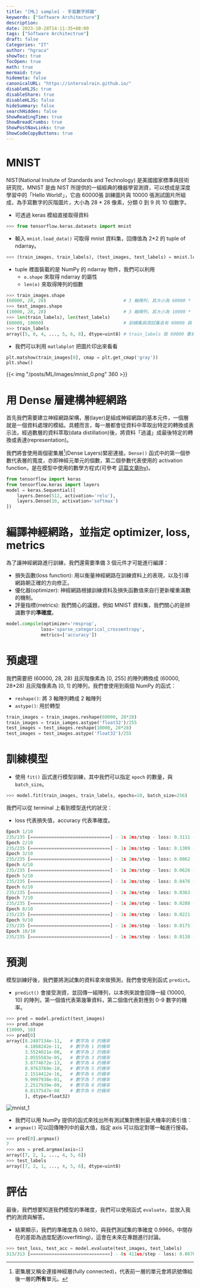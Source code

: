 ```yaml
---
title: "[ML] sample1 - 手寫數字辨識"
keywords: ["Software Architecture"]
description: 
date: 2023-10-28T14:11:35+08:00
tags: ["Software Architectrue"]
draft: false
Categories: "IT"
author: "hgraca"
showToc: true
TocOpen: true
math: true
mermaid: true
hidemeta: false
canonicalURL: "https://intervalrain.github.io/"
disableHLJS: true
disableShare: true
disableHLJS: false
hideSummary: false
searchHidden: false
ShowReadingTime: true
ShowBreadCrumbs: true
ShowPostNavLinks: true
ShowCodeCopyButtons: true
---
```

# MNIST
NIST(National Insitute of Standards and Technology) 是美國國家標準與技術研究院，MNIST 是由 NIST 所提供的一組經典的機器學習測資，可以想成是深度學習中的「Hello World!」，它由 60000張 訓練圖片與 10000 張測試圖片所組成，為手寫數字的灰階圖片，大小為 28 * 28 像素，分類 0 到 9 共 10 個數字。

+ 可透過 keras 模組直接取得資料
```python
>>> from tensorflow.keras.datasets import mnist
```
+ 輸入 `mnist.load_data()` 可取得 mnist 資料集，回傳值為 2*2 的 tuple of ndarray。
```python
>>> (train_images, train_labels), (test_images, test_labels) = mnist.load_data()
```
+ tuple 裡面裝載的是 NumPy 的 ndarray 物件，我們可以利用
    + `o.shape` 來取得 ndarray 的屬性
    + `len(o)` 來取得陣列的個數
```python
>>> train_images.shape
(60000, 28, 28)                             # 3 軸陣列，其大小為 60000 * 28 * 28
>>> test_images.shape
(10000, 28, 28)                             # 3 軸陣列，其大小為 10000 * 28 * 28
>>> len(train_labels), len(test_labels)
(60000, 10000)                              # 訓練集與測試集各有 60000 與 10000 筆 labels
>>> train_labels
array([5, 0, 4, ..., 5, 6, 8], dtype=uint8) # train_labels 裝 60000 筆資料對應的解答(0-9 的數字)
```
+ 我們可以利用 `matlabplot` 把圖片印出來看看
```python
plt.matshow(train_images[0], cmap = plt.get_cmap('gray'))
plt.show()
```
{{< img "/posts/ML/images/mnist_0.png" 360 >}}

# 用 Dense 層建構神經網路
首先我們需要建立神經網路架構，層(layer)是組成神經網路的基本元件，一個層就是一個資料處理的模組。具體而言，每一層都會從資料中萃取出特定的轉換或表示法，經過數層的資料萃取(data distillation)後，將資料「過瀘」成最後特定的轉換或表達(representation)。

我們將會使用兩個密集層[^1](Dense Layers)緊密連接。`Dense()` 函式中的第一個參數代表層的寬度，亦即神經元單元的個數，第二個參數代表使用的 activation function，是在模型中使用的數學方程式(可參考 [這篇文章lhy](../lhy01))。
```python
from tensorflow import keras
from tensorflow.keras import layers
model = keras.Sequential([
    layers.Dense(512, activation='relu'),
    layers.Dense(10, activation='softmax')
])
```
[^1]: 密集層又稱全連接神經層(fully connected)，代表前一層的單元會將訊號傳給後一層的**所有**單元。
# 編譯神經網路，並指定 optimizer, loss, metrics
為了讓神經網路進行訓練，我們還需要準備 3 個元件才可能進行編譯：
+ 損失函數(loss function): 用以衡量神經網路在訓練資料上的表現，以及引導網路朝正確的方向修正。
+ 優化器(optimizer): 神經網路根據訓練資料及損失函數值來自行更新權重滿數的機制。
+ 評量指標(metrics): 我們關心的議題，例如 MNIST 資料集，我們關心的是辨識數字的**準確度**。
```python
model.compile(optimizer='rmsprop',
             loss='sparse_categorical_crossentropy',
             metrics=['accuracy'])
```

# 預處理
我們需要把 (60000, 28, 28) 且灰階像素為 [0, 255] 的陣列轉換成 (60000, 28*28) 且灰階像素為 [0, 1] 的陣列，我們會使用到兩個 NumPy 的函式：
+ `reshape()`: 將 3 軸陣列轉成 2 軸陣列
+ `astype()`: 用於轉型
```python
train_images = train_images.reshape(60000, 28*28)
train_images = train_iamges.astype('float32')/255
test_images = test_images.reshape(10000, 28*28)
test_images = test_images.astype('float32')/255
```

# 訓練模型
+ 使用 `fit()` 函式進行模型訓練，其中我們可以指定 `epoch` 的數量，與 `batch_size`。
```python
>>> model.fit(train_images, train_labels, epochs=10, batch_size=256)
```
我們可以從 terminal 上看到模型迭代的狀況：
+ loss 代表損失值，accuracy 代表準確度。
```python
Epoch 1/10
235/235 [==============================] - 1s 2ms/step - loss: 0.3111 - accuracy: 0.9099
Epoch 2/10
235/235 [==============================] - 1s 2ms/step - loss: 0.1309 - accuracy: 0.9617
Epoch 3/10
235/235 [==============================] - 1s 2ms/step - loss: 0.0862 - accuracy: 0.9744
Epoch 4/10
235/235 [==============================] - 1s 2ms/step - loss: 0.0626 - accuracy: 0.9817
Epoch 5/10
235/235 [==============================] - 1s 2ms/step - loss: 0.0476 - accuracy: 0.9864
Epoch 6/10
235/235 [==============================] - 1s 2ms/step - loss: 0.0363 - accuracy: 0.9893
Epoch 7/10
235/235 [==============================] - 1s 2ms/step - loss: 0.0288 - accuracy: 0.9917
Epoch 8/10
235/235 [==============================] - 1s 2ms/step - loss: 0.0221 - accuracy: 0.9940
Epoch 9/10
235/235 [==============================] - 1s 2ms/step - loss: 0.0175 - accuracy: 0.9952
Epoch 10/10
235/235 [==============================] - 1s 2ms/step - loss: 0.0138 - accuracy: 0.9966
```
# 預測
模型訓練好後，我們要將測試集的資料拿來做預測，我們會使用到函式 `predict`。
+ `predict()` 會接受測資，並回傳一組陣列，以本例來說會回傳一組 (10000, 10) 的陣列，第一個值代表第幾筆資料，第二個值代表對應到 0-9 數字的機率。
```python
>>> pred = model.predict(test_images)
>>> pred.shape
(10000, 10)
>>> pred[0]
array([8.2497134e-11,   # 數字為 0 的機率
       4.1868242e-11,   # 數字為 1 的機率 
       3.5524021e-08,   # 數字為 2 的機率 
       2.0555583e-05,   # 數字為 3 的機率
       3.8774672e-13,   # 數字為 4 的機率 
       8.9763769e-10,   # 數字為 5 的機率 
       2.1514412e-16,   # 數字為 6 的機率 
       9.9997938e-01,   # 數字為 7 的機率
       2.2517939e-09,   # 數字為 8 的機率 
       8.8137547e-08    # 數字為 9 的機率
       ], dtype=float32)
```
![mnist_1](/posts/ML/images/mnist_1.png)

+ 我們可以用 NumPy 提供的函式來找出所有測試集對應到最大機率的索引值：
+ `argmax()` 可以回傳陣列中的最大值，指定 axis 可以指定對哪一軸進行搜尋。
```python
>>> pred[0].argmax()
7
>>> ans = pred.argmax(axis=1)
array([7, 2, 1, ..., 4, 5, 6])
>>> test_labels
array([7, 2, 1, ..., 4, 5, 6], dtype=uint8)
```
# 評估
最後，我們想要知道我們模型的準確度，我們可以使用函式 `evaluate`，並放入我們的測資與解答。
+ 結果顯示，我們的準確度為 0.9810，與我們測試集的準確度 0.9966，中間存在的差距為過度配適(overfitting)，這會在未來在專題進行討論。
```python
>>> test_loss, test_acc = model.evaluate(test_images, test_labels)
313/313 [==============================] - 0s 411us/step - loss: 0.0676 - accuracy: 0.9810
```